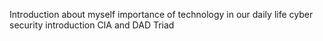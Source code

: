 Introduction about myself
importance of technology in our daily life
cyber security introduction
CIA and DAD Triad
